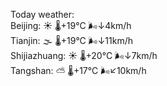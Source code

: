 Today weather:  
Beijing: ☀️   🌡️+19°C 🌬️↓4km/h  
Tianjin: 🌫  🌡️+19°C 🌬️↓11km/h  
Shijiazhuang: ☀️   🌡️+20°C 🌬️↓7km/h  
Tangshan: ⛅️  🌡️+17°C 🌬️↙10km/h  
